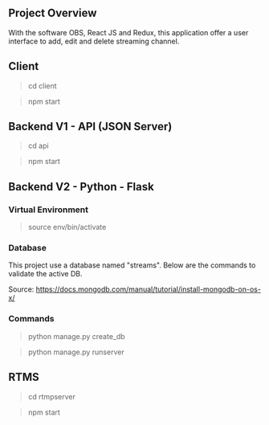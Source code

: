 ## Project Overview

With the software OBS, React JS and Redux, this application offer a user interface to add, edit and delete streaming channel.

## Client

> cd client

> npm start

## Backend V1 - API (JSON Server)

> cd api

> npm start

## Backend V2 - Python - Flask

### Virtual Environment

> source env/bin/activate

### Database

This project use a database named "streams". Below are the commands to validate the active DB.

Source: https://docs.mongodb.com/manual/tutorial/install-mongodb-on-os-x/

### Commands

> python manage.py create_db

> python manage.py runserver

## RTMS

> cd rtmpserver

> npm start
